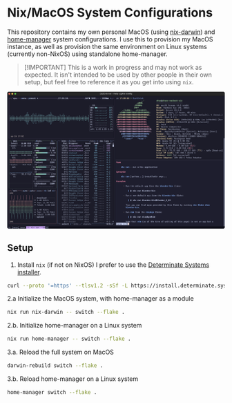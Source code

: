 # Nix/MacOS System Configurations

This repository contains my own personal MacOS (using
[nix-darwin](https://github.com/LnL7/nix-darwin)) and
[home-manager](https://github.com/nix-community/home-manager) system
configurations. I use this to provision my MacOS instance, as well as provision
the same environment on Linux systems (currently non-NixOS) using standalone
home-manager.

> [!IMPORTANT] This is a work in progress and may not work as expected. It isn't
> intended to be used by other people in their own setup, but feel free to
> reference it as you get into using `nix`.

![MacOS](./assets/darwin-wezterm.png)

## Setup

1. Install `nix` (if not on NixOS) I prefer to use the [Determinate Systems
installer](https://github.com/DeterminateSystems/nix-installer).

```sh
curl --proto '=https' --tlsv1.2 -sSf -L https://install.determinate.systems/nix | sh -s -- install
```

2.a Initialize the MacOS system, with home-manager as a module

```sh
nix run nix-darwin -- switch --flake .
```

2.b. Initialize home-manager on a Linux system

```sh
nix run home-manager -- switch --flake .
```

3.a. Reload the full system on MacOS

```sh
darwin-rebuild switch --flake .
```

3.b. Reload home-manager on a Linux system

```sh
home-manager switch --flake .
```
